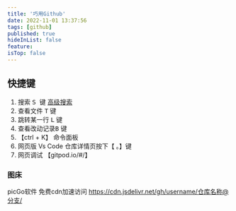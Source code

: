 ```yaml
---
title: '巧用Github'
date: 2022-11-01 13:37:56
tags: [github]
published: true
hideInList: false
feature: 
isTop: false
---
```


## 快捷键
1. 搜索 <kbd> S </kbd> 键 [高级搜索](https://github.com/search/advanced)
2. 查看文件 <kbd>T</kbd> 键
3. 跳转某一行 <kbd>L</kbd> 键
4. 查看改动记录<kbd>B</kbd> 键
5. 【ctrl + K】 命令面板
6. 网页版 Vs Code 仓库详情页按下【 。】键
7. 网页调试 【gitpod.io/#/】

### 图床
picGo软件
免费cdn加速访问 https://cdn.jsdelivr.net/gh/username/仓库名称@分支/

